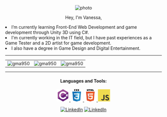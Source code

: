   <div align=center>
      <img src="https://github.com/vnsoff/vnsoff/blob/main/1686539384484%20(1).png" alt="photo" height="150">
  </div>
  <div align=center>
  <p> Hey, I'm Vanessa, </p>
  </div>
  <div align=left>
  <li> I’m currently learning Front-End Web Development and game development through Unity 3D using C#.
  <li> I'm currently working in the IT field, but I have past experiences as a Game Tester and a 2D artist for game development. </li>
  <li> I also have a degree in Game Design and Digital Entertainment. </li>
  </div>

<hr>

<table align="center">
  <td><img src="https://github-readme-stats.vercel.app/api/top-langs?username=vnsoff&show_icons=true&theme=dark&locale=en&layout=compact" alt="gma950" height="150"/></td>
  <td><img src="https://github-readme-stats.vercel.app/api?username=vnsoff&show_icons=true&theme=dark&locale=en" alt="gma950" height="150"/></td>
  <td><img src="https://github-readme-streak-stats.herokuapp.com/?user=vnsoff&theme=dark" alt="gma950" height="150" /></td>
  </table>

<hr>

<h4 align="center">Languages and Tools:</h4>
<p align="center"> <a href="https://www.w3schools.com/cs/" target="_blank" rel="noreferrer"> <img src="https://raw.githubusercontent.com/devicons/devicon/master/icons/csharp/csharp-original.svg" alt="csharp" width="40" height="40"/> </a> <a href="https://www.w3schools.com/css/" target="_blank" rel="noreferrer"> <img src="https://raw.githubusercontent.com/devicons/devicon/master/icons/css3/css3-original-wordmark.svg" alt="css3" width="40" height="40"/> </a> <a href="https://www.w3.org/html/" target="_blank" rel="noreferrer"> <img src="https://raw.githubusercontent.com/devicons/devicon/master/icons/html5/html5-original-wordmark.svg" alt="html5" width="40" height="40"/> </a> <a href="https://developer.mozilla.org/en-US/docs/Web/JavaScript" target="_blank" rel="noreferrer"> <img src="https://raw.githubusercontent.com/devicons/devicon/master/icons/javascript/javascript-original.svg" alt="javascript" width="40" height="40"/> </a> </p>
  <div align=center>
  <a href="https://www.linkedin.com/in/vnsoff/"><img src="https://img.shields.io/badge/Linkedin-0077b5?style=flat&logo=linkedin" alt="LinkedIn" /></a>
  <a href="https://www.artstation.com/vnsoff"><img src="https://img.shields.io/badge/-ArtStation-2A79C6?style=flat-square&logo=ArtStation&logoColor=white" alt="LinkedIn" /></a>  
  </div>
